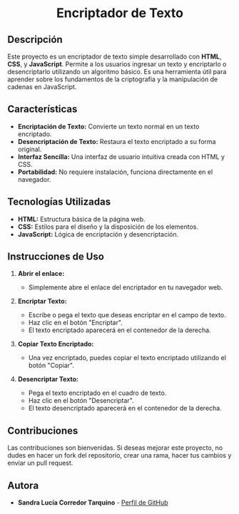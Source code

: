 <h1 align="center"> Encriptador de Texto </h1>

## Descripción

Este proyecto es un encriptador de texto simple desarrollado con **HTML**, **CSS**, y **JavaScript**. Permite a los usuarios ingresar un texto y encriptarlo o desencriptarlo utilizando un algoritmo básico. Es una herramienta útil para aprender sobre los fundamentos de la criptografía y la manipulación de cadenas en JavaScript.

## Características

- **Encriptación de Texto:** Convierte un texto normal en un texto encriptado.
- **Desencriptación de Texto:** Restaura el texto encriptado a su forma original.
- **Interfaz Sencilla:** Una interfaz de usuario intuitiva creada con HTML y CSS.
- **Portabilidad:** No requiere instalación, funciona directamente en el navegador.

## Tecnologías Utilizadas

- **HTML:** Estructura básica de la página web.
- **CSS:** Estilos para el diseño y la disposición de los elementos.
- **JavaScript:** Lógica de encriptación y desencriptación.

## Instrucciones de Uso

1. **Abrir el enlace:**
   - Simplemente abre el enlace del encriptador en tu navegador web.

2. **Encriptar Texto:**
   - Escribe o pega el texto que deseas encriptar en el campo de texto.
   - Haz clic en el botón "Encriptar".
   - El texto encriptado aparecerá en el contenedor de la derecha.

3. **Copiar Texto Encriptado:**
   - Una vez encriptado, puedes copiar el texto encriptado utilizando el botón "Copiar".

4. **Desencriptar Texto:**
   - Pega el texto encriptado en el cuadro de texto.
   - Haz clic en el botón "Desencriptar".
   - El texto desencriptado aparecerá en el contenedor de la derecha.

## Contribuciones

Las contribuciones son bienvenidas. Si deseas mejorar este proyecto, no dudes en hacer un fork del repositorio, crear una rama, hacer tus cambios y enviar un pull request.

## Autora

- **Sandra Lucía Corredor Tarquino** - [Perfil de GitHub](https://github.com/SandraCorredor)

